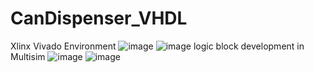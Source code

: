 # CanDispenser_VHDL
Xlinx Vivado Environment
![image](https://user-images.githubusercontent.com/106928243/188244914-52298dc6-a93b-4741-8876-d5f70874e1bb.png)
![image](https://user-images.githubusercontent.com/106928243/188244940-53c01ffe-12d0-470e-b7ce-0a1947d7780b.png)
 logic block development in Multisim
![image](https://user-images.githubusercontent.com/106928243/188275026-46ed9751-1c80-44e0-b3b4-17ce74b74b3d.png)
![image](https://user-images.githubusercontent.com/106928243/188275310-4dc17934-32ee-4d43-85d9-c432fd2b725f.png)


